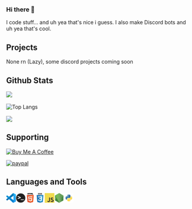 ### Hi there 👋
I code stuff... and uh yea that's nice i guess. I also make Discord bots and uh yea that's cool. 


## Projects

None rn (Lazy), some discord projects coming soon

## Github Stats

<img height="180em" src="https://github-readme-stats.vercel.app/api?username=justfossa&show_icons=true&theme=dracula&hide_border=false&count_private=true&include_all_commits=true" />


![Top Langs](https://github-readme-stats.vercel.app/api/top-langs/?username=justfossa&layout=compact&theme=dracula)

<p><img align="center" src="https://github-readme-streak-stats.herokuapp.com/?user=justfossa"/></p>

## Supporting
<a href="https://www.buymeacoffee.com/justfossa" target="_blank"><img src="https://cdn.buymeacoffee.com/buttons/default-red.png" alt="Buy Me A Coffee" height="82" width="348"></a>

[![paypal](https://pics.paypal.com/00/s/YjBmNTRiY2ItOWJiZS00NzY1LWFhYzItZTBlOTk0ZDg5YzU2/file.PNG)](https://www.paypal.com/cgi-bin/webscr?cmd=_s-xclick&hosted_button_id=Q8CBWAEXMNN5Q)
## Languages and Tools
<img align="left" alt="Visual Studio Code" width="26px" src="https://raw.githubusercontent.com/github/explore/80688e429a7d4ef2fca1e82350fe8e3517d3494d/topics/visual-studio-code/visual-studio-code.png" />
<img align="left" alt="Terminal" width="26px" src="https://raw.githubusercontent.com/github/explore/80688e429a7d4ef2fca1e82350fe8e3517d3494d/topics/terminal/terminal.png" />
<img align="left" alt="HTML5" width="26px" src="https://raw.githubusercontent.com/github/explore/80688e429a7d4ef2fca1e82350fe8e3517d3494d/topics/html/html.png" />
<img align="left" alt="CSS3" width="26px" src="https://raw.githubusercontent.com/github/explore/80688e429a7d4ef2fca1e82350fe8e3517d3494d/topics/css/css.png" />
<img align="left" alt="JavaScript" width="26px" src="https://raw.githubusercontent.com/github/explore/80688e429a7d4ef2fca1e82350fe8e3517d3494d/topics/javascript/javascript.png" />
<img align="left" alt="Node.js" width="26px" src="https://raw.githubusercontent.com/github/explore/80688e429a7d4ef2fca1e82350fe8e3517d3494d/topics/nodejs/nodejs.png" />
<img align="left" alt="Python" width="26px" src="https://raw.githubusercontent.com/github/explore/80688e429a7d4ef2fca1e82350fe8e3517d3494d/topics/python/python.png" />

